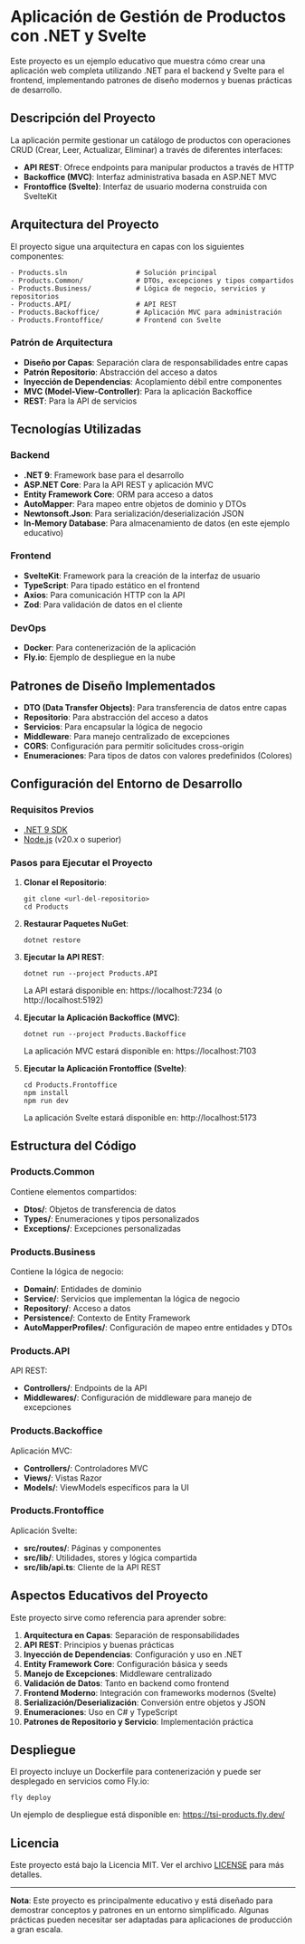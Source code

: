 # Aplicación de Gestión de Productos con .NET y Svelte

Este proyecto es un ejemplo educativo que muestra cómo crear una aplicación web completa utilizando .NET para el backend y Svelte para el frontend, implementando patrones de diseño modernos y buenas prácticas de desarrollo.

## Descripción del Proyecto

La aplicación permite gestionar un catálogo de productos con operaciones CRUD (Crear, Leer, Actualizar, Eliminar) a través de diferentes interfaces:

- **API REST**: Ofrece endpoints para manipular productos a través de HTTP
- **Backoffice (MVC)**: Interfaz administrativa basada en ASP.NET MVC
- **Frontoffice (Svelte)**: Interfaz de usuario moderna construida con SvelteKit

## Arquitectura del Proyecto

El proyecto sigue una arquitectura en capas con los siguientes componentes:

```
- Products.sln                 # Solución principal
- Products.Common/             # DTOs, excepciones y tipos compartidos
- Products.Business/           # Lógica de negocio, servicios y repositorios
- Products.API/                # API REST
- Products.Backoffice/         # Aplicación MVC para administración
- Products.Frontoffice/        # Frontend con Svelte
```

### Patrón de Arquitectura

- **Diseño por Capas**: Separación clara de responsabilidades entre capas
- **Patrón Repositorio**: Abstracción del acceso a datos
- **Inyección de Dependencias**: Acoplamiento débil entre componentes
- **MVC (Model-View-Controller)**: Para la aplicación Backoffice
- **REST**: Para la API de servicios

## Tecnologías Utilizadas

### Backend

- **.NET 9**: Framework base para el desarrollo
- **ASP.NET Core**: Para la API REST y aplicación MVC
- **Entity Framework Core**: ORM para acceso a datos
- **AutoMapper**: Para mapeo entre objetos de dominio y DTOs
- **Newtonsoft.Json**: Para serialización/deserialización JSON
- **In-Memory Database**: Para almacenamiento de datos (en este ejemplo educativo)

### Frontend

- **SvelteKit**: Framework para la creación de la interfaz de usuario
- **TypeScript**: Para tipado estático en el frontend
- **Axios**: Para comunicación HTTP con la API
- **Zod**: Para validación de datos en el cliente

### DevOps

- **Docker**: Para contenerización de la aplicación
- **Fly.io**: Ejemplo de despliegue en la nube

## Patrones de Diseño Implementados

- **DTO (Data Transfer Objects)**: Para transferencia de datos entre capas
- **Repositorio**: Para abstracción del acceso a datos
- **Servicios**: Para encapsular la lógica de negocio
- **Middleware**: Para manejo centralizado de excepciones
- **CORS**: Configuración para permitir solicitudes cross-origin
- **Enumeraciones**: Para tipos de datos con valores predefinidos (Colores)

## Configuración del Entorno de Desarrollo

### Requisitos Previos

- [.NET 9 SDK](https://dotnet.microsoft.com/download/dotnet/9.0)
- [Node.js](https://nodejs.org/) (v20.x o superior)

### Pasos para Ejecutar el Proyecto

1. **Clonar el Repositorio**:

   ```
   git clone <url-del-repositorio>
   cd Products
   ```

2. **Restaurar Paquetes NuGet**:

   ```
   dotnet restore
   ```

3. **Ejecutar la API REST**:

   ```
   dotnet run --project Products.API
   ```

   La API estará disponible en: https://localhost:7234 (o http://localhost:5192)

4. **Ejecutar la Aplicación Backoffice (MVC)**:

   ```
   dotnet run --project Products.Backoffice
   ```

   La aplicación MVC estará disponible en: https://localhost:7103

5. **Ejecutar la Aplicación Frontoffice (Svelte)**:
   ```
   cd Products.Frontoffice
   npm install
   npm run dev
   ```
   La aplicación Svelte estará disponible en: http://localhost:5173

## Estructura del Código

### Products.Common

Contiene elementos compartidos:

- **Dtos/**: Objetos de transferencia de datos
- **Types/**: Enumeraciones y tipos personalizados
- **Exceptions/**: Excepciones personalizadas

### Products.Business

Contiene la lógica de negocio:

- **Domain/**: Entidades de dominio
- **Service/**: Servicios que implementan la lógica de negocio
- **Repository/**: Acceso a datos
- **Persistence/**: Contexto de Entity Framework
- **AutoMapperProfiles/**: Configuración de mapeo entre entidades y DTOs

### Products.API

API REST:

- **Controllers/**: Endpoints de la API
- **Middlewares/**: Configuración de middleware para manejo de excepciones

### Products.Backoffice

Aplicación MVC:

- **Controllers/**: Controladores MVC
- **Views/**: Vistas Razor
- **Models/**: ViewModels específicos para la UI

### Products.Frontoffice

Aplicación Svelte:

- **src/routes/**: Páginas y componentes
- **src/lib/**: Utilidades, stores y lógica compartida
- **src/lib/api.ts**: Cliente de la API REST

## Aspectos Educativos del Proyecto

Este proyecto sirve como referencia para aprender sobre:

1. **Arquitectura en Capas**: Separación de responsabilidades
2. **API REST**: Principios y buenas prácticas
3. **Inyección de Dependencias**: Configuración y uso en .NET
4. **Entity Framework Core**: Configuración básica y seeds
5. **Manejo de Excepciones**: Middleware centralizado
6. **Validación de Datos**: Tanto en backend como frontend
7. **Frontend Moderno**: Integración con frameworks modernos (Svelte)
8. **Serialización/Deserialización**: Conversión entre objetos y JSON
9. **Enumeraciones**: Uso en C# y TypeScript
10. **Patrones de Repositorio y Servicio**: Implementación práctica

## Despliegue

El proyecto incluye un Dockerfile para contenerización y puede ser desplegado en servicios como Fly.io:

```
fly deploy
```

Un ejemplo de despliegue está disponible en: https://tsi-products.fly.dev/

## Licencia

Este proyecto está bajo la Licencia MIT. Ver el archivo [LICENSE](LICENSE) para más detalles.

---

**Nota**: Este proyecto es principalmente educativo y está diseñado para demostrar conceptos y patrones en un entorno simplificado. Algunas prácticas pueden necesitar ser adaptadas para aplicaciones de producción a gran escala.
